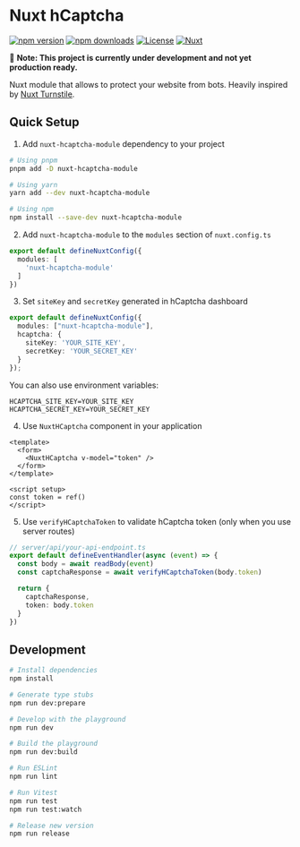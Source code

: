 # Nuxt hCaptcha

[![npm version][npm-version-src]][npm-version-href]
[![npm downloads][npm-downloads-src]][npm-downloads-href]
[![License][license-src]][license-href]
[![Nuxt][nuxt-src]][nuxt-href]

🚧 **Note: This project is currently under development and not yet production ready.**

Nuxt module that allows to protect your website from bots. Heavily inspired by [Nuxt Turnstile](https://github.com/nuxt-modules/turnstile).

## Quick Setup

1. Add `nuxt-hcaptcha-module` dependency to your project

```bash
# Using pnpm
pnpm add -D nuxt-hcaptcha-module

# Using yarn
yarn add --dev nuxt-hcaptcha-module

# Using npm
npm install --save-dev nuxt-hcaptcha-module
```

2. Add `nuxt-hcaptcha-module` to the `modules` section of `nuxt.config.ts`

```ts
export default defineNuxtConfig({
  modules: [
    'nuxt-hcaptcha-module'
  ]
})
```

3. Set `siteKey` and `secretKey` generated in hCaptcha dashboard
```ts
export default defineNuxtConfig({
  modules: ["nuxt-hcaptcha-module"],
  hcaptcha: {
    siteKey: 'YOUR_SITE_KEY',
    secretKey: 'YOUR_SECRET_KEY'
  }
});
```

You can also use environment variables:
```
HCAPTCHA_SITE_KEY=YOUR_SITE_KEY
HCAPTCHA_SECRET_KEY=YOUR_SECRET_KEY
```

4. Use `NuxtHCaptcha` component in your application

```vue
<template>
  <form>
    <NuxtHCaptcha v-model="token" />
  </form>
</template>

<script setup>
const token = ref()
</script>
```

5. Use `verifyHCaptchaToken` to validate hCaptcha token (only when you use server routes)

```ts
// server/api/your-api-endpoint.ts
export default defineEventHandler(async (event) => {
  const body = await readBody(event)
  const captchaResponse = await verifyHCaptchaToken(body.token)

  return {
    captchaResponse,
    token: body.token
  }
})
```

## Development

```bash
# Install dependencies
npm install

# Generate type stubs
npm run dev:prepare

# Develop with the playground
npm run dev

# Build the playground
npm run dev:build

# Run ESLint
npm run lint

# Run Vitest
npm run test
npm run test:watch

# Release new version
npm run release
```

<!-- Badges -->
[npm-version-src]: https://img.shields.io/npm/v/nuxt-hcaptcha-module/latest.svg?style=flat&colorA=18181B&colorB=28CF8D
[npm-version-href]: https://npmjs.com/package/nuxt-hcaptcha-module

[npm-downloads-src]: https://img.shields.io/npm/dm/nuxt-hcaptcha-module.svg?style=flat&colorA=18181B&colorB=28CF8D
[npm-downloads-href]: https://npmjs.com/package/nuxt-hcaptcha-module

[license-src]: https://img.shields.io/npm/l/nuxt-hcaptcha-module.svg?style=flat&colorA=18181B&colorB=28CF8D
[license-href]: https://npmjs.com/package/nuxt-hcaptcha-module

[nuxt-src]: https://img.shields.io/badge/Nuxt-18181B?logo=nuxt.js
[nuxt-href]: https://nuxt.com
